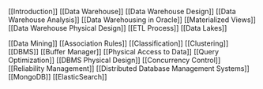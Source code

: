 
[[Introduction]]
[[Data Warehouse]]
[[Data Warehouse Design]]
[[Data Warehouse Analysis]]
[[Data Warehousing in Oracle]]
[[Materialized Views]]
[[Data Warehouse Physical Design]]
 [[ETL Process]]
 [[Data Lakes]]
 
 [[Data Mining]]
 [[Association Rules]]
 [[Classification]]
 [[Clustering]]
 [[DBMS]]
 [[Buffer Manager]]
 [[Physical Access to Data]]
 [[Query Optimization]]
 [[DBMS Physical Design]]
 [[Concurrency Control]]
 [[Reliability Management]]
 [[Distributed Database Management Systems]]
 [[MongoDB]]
[[ElasticSearch]]
